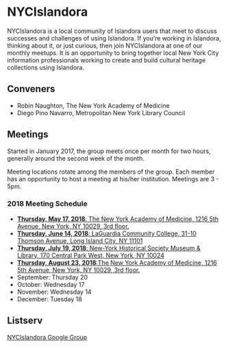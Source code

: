 # NYCIslandora
NYCIslandora is a local community of Islandora users that meet to discuss successes and challenges of using Islandora. If you’re working in Islandora, thinking about it, or just curious, then join NYCIslandora at one of our monthly meetups.  It is an opportunity to bring together local New York City information professionals working to create and build cultural heritage collections using Islandora.

## Conveners
* Robin Naughton, The New York Academy of Medicine
* Diego Pino Navarro, Metropolitan New York Library Council


## Meetings
Started in January 2017, the group meets once per month for two hours, generally around the second week of the month. 

Meeting locations rotate among the members of the group.  Each member has an opportunity to host a meeting at his/her institution. Meetings are 3 - 5pm.

### 2018 Meeting Schedule
* [**Thursday, May 17, 2018**: The New York Academy of Medicine, 1216 5th Avenue, New York, NY 10029, 3rd floor.](https://github.com/rnaughtonwk/NYCIslandora/blob/master/Meetings/meeting201805.md)
* [**Thursday, June 14, 2018**: LaGuardia Community College, 31-10 Thomson Avenue, Long Island City, NY 11101](https://github.com/rnaughtonwk/NYCIslandora/blob/master/Meetings/meeting201806.md)
* [**Thursday, July 19, 2018**: New-York Historical Society Museum & Library, 170 Central Park West, New York, NY 10024](https://github.com/rnaughtonwk/NYCIslandora/blob/master/Meetings/meeting201807.md)
* [**Thursday, August 23, 2018**:The New York Academy of Medicine, 1216 5th Avenue, New York, NY 10029, 3rd floor.](https://github.com/rnaughtonwk/NYCIslandora/blob/master/Meetings/meeting201808.md)
* September: Thursday 20
* October: Wednesday 17
* November: Wednesday 14
* December: Tuesday 18

## Listserv
[NYCIslandora Google Group](https://groups.google.com/forum/#!forum/nycislandora)
